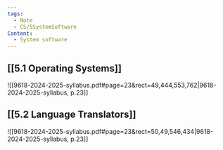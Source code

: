 ```yaml
---
tags:
  - Note
  - CS/5SystemSoftware
Content:
  - System software
---
```

## [[5.1 Operating Systems]]
![[9618-2024-2025-syllabus.pdf#page=23&rect=49,444,553,762|9618-2024-2025-syllabus, p.23]]

## [[5.2 Language Translators]]
![[9618-2024-2025-syllabus.pdf#page=23&rect=50,49,546,434|9618-2024-2025-syllabus, p.23]]